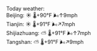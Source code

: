 Today weather:  
Beijing: ☀️ 🌡️+90°F 🌬️↑9mph  
Tianjin: ☀️ 🌡️+91°F 🌬️↗7mph  
Shijiazhuang: ⛅️  🌡️+91°F 🌬️↑7mph  
Tangshan: ⛅️  🌡️+91°F 🌬️↗9mph  
